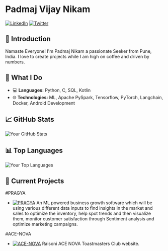 # Padmaj Vijay Nikam

[![LinkedIn](https://img.shields.io/badge/LinkedIn-Profile-blue)](https://www.linkedin.com/in/nikampadmaj/)
[![Twitter](https://img.shields.io/badge/Twitter-Profile-green)](https://twitter.com/NikamPadmaj)

## 👋 Introduction

Namaste Everyone! I'm Padmaj Nikam a passionate Seeker from Pune, India. I love to create projects while I am high on coffee and driven by numbers.

## 🚀 What I Do

- 💻 **Languages:** Python, C, SQL, Kotlin
- 🌐 **Technologies:** ML, Apache PySpark, Tensorflow, PyTorch, Langchain, Docker, Android Development

## 📈 GitHub Stats

![Your GitHub Stats](https://github-readme-stats.vercel.app/api?username=Padmaj-Nikam&show_icons=true)

## 📊 Top Languages

![Your Top Languages](https://github-readme-stats.vercel.app/api/top-langs/?username=Padmaj-Nikam&layout=compact)

## 🌱 Current Projects

#PRAGYA
- [![PRAGYA](https://img.shields.io/badge/Project%201-Link-success)](https://github.com/Padmaj-Nikam/PRAGYA) An ML powered business growth software  which will be using various different data inputs to find insights in the market and sales to optimize the inventory, help spot trends and then visualize them, monitor customer satisfaction through Sentiment analysis and optimize marketing campaigns.

#ACE-NOVA
- [![ACE-NOVA](https://img.shields.io/badge/Project%202-Link-important)](https://github.com/varmor/ace-nova) Raisoni ACE NOVA Toastmasters Club website.

